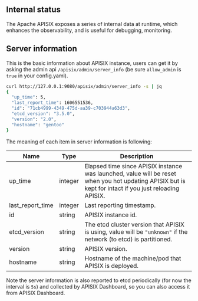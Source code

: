 <!--
#
# Licensed to the Apache Software Foundation (ASF) under one or more
# contributor license agreements.  See the NOTICE file distributed with
# this work for additional information regarding copyright ownership.
# The ASF licenses this file to You under the Apache License, Version 2.0
# (the "License"); you may not use this file except in compliance with
# the License.  You may obtain a copy of the License at
#
#     http://www.apache.org/licenses/LICENSE-2.0
#
# Unless required by applicable law or agreed to in writing, software
# distributed under the License is distributed on an "AS IS" BASIS,
# WITHOUT WARRANTIES OR CONDITIONS OF ANY KIND, either express or implied.
# See the License for the specific language governing permissions and
# limitations under the License.
#
-->

## Internal status

The Apache APISIX exposes a series of internal data at runtime, which enhances the observability, and is useful for debugging, monitoring.

## Server information

This is the basic information about APISIX instance, users can get it by asking the admin api `/apisix/admin/server_info` (be sure `allow_admin` is `true` in your config.yaml).

```bash
curl http://127.0.0.1:9080/apisix/admin/server_info -s | jq
{
  "up_time": 5,
  "last_report_time": 1606551536,
  "id": "71cb4999-4349-475d-aa39-c703944a63d3",
  "etcd_version": "3.5.0",
  "version": "2.0",
  "hostname": "gentoo"
}
```

The meaning of each item in server information is following:

| Name    | Type | Description |
|---------|------|-------------|
| up_time | integer | Elapsed time since APISIX instance was launched, value will be reset when you hot updating APISIX but is kept for intact if you just reloading APISIX. |
| last_report_time | integer | Last reporting timestamp. |
| id | string | APISIX instance id. |
| etcd_version | string | The etcd cluster version that APISIX is using, value will be `"unknown"` if the network (to etcd) is partitioned. |
| version | string | APISIX version. |
| hostname | string | Hostname of the machine/pod that APISIX is deployed. |

Note the server information is also reported to etcd periodically (for now the interval is `5s`) and collected by APISIX Dashboard, so you can also access it from APISIX Dashboard.
